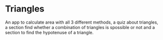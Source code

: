 # Triangles
An app to calculate area with all 3 different methods, a quiz about triangles, a section find whether a combination of triangles is spossible or not and a section to find the hypotenuse
of a triangle.
